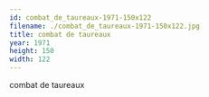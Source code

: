 ```yaml
---
id: combat_de_taureaux-1971-150x122
filename: ./combat_de_taureaux-1971-150x122.jpg
title: combat de taureaux
year: 1971
height: 150
width: 122
---
```


combat de taureaux